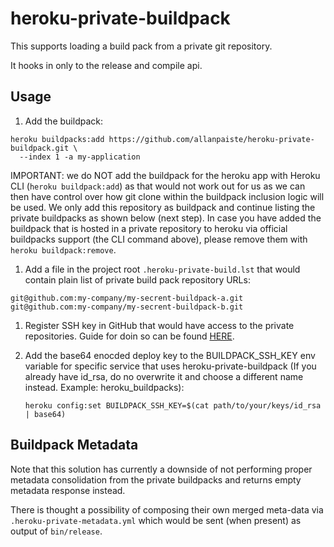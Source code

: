 # heroku-private-buildpack

This supports loading a build pack from a private git repository.

It hooks in only to the release and compile api.

## Usage

1. Add the buildpack: 

  ```shell
  heroku buildpacks:add https://github.com/allanpaiste/heroku-private-buildpack.git \
    --index 1 -a my-application
  ```

  IMPORTANT: we do NOT add the buildpack for the heroku app with Heroku CLI (`heroku buildpack:add`)
  as that would not work out for us as we can then have control over how git clone within the 
  buildpack inclusion logic will be used. We only add this repository as buildpack and continue
  listing the private buildpacks as shown below (next step). In case you have added the buildpack that
  is hosted in a private repository to heroku via official buildpacks support (the CLI command above),
  please remove them with `heroku buildpack:remove`.

1. Add a file in the project root `.heroku-private-build.lst` that would contain plain list 
   of private build pack repository URLs:

  ```text
  git@github.com:my-company/my-secrent-buildpack-a.git
  git@github.com:my-company/my-secrent-buildpack-b.git
  ```

1. Register SSH key in GitHub that would have access to the private repositories. Guide for
   doin so can be found [HERE](https://docs.github.com/en/github/authenticating-to-github/connecting-to-github-with-ssh/adding-a-new-ssh-key-to-your-github-account ).

1. Add the base64 enocded deploy key to the BUILDPACK_SSH_KEY env variable for specific 
   service that uses heroku-private-buildpack (If you already have id_rsa, do no overwrite it 
   and choose a different name instead. Example: heroku_buildpacks):
    
   ```shell
   heroku config:set BUILDPACK_SSH_KEY=$(cat path/to/your/keys/id_rsa | base64)
   ```

## Buildpack Metadata

Note that this solution has currently a downside of not performing proper metadata consolidation
from the private buildpacks and returns empty metadata response instead. 

There is thought a possibility of composing their own merged meta-data via `.heroku-private-metadata.yml` 
which would be sent (when present) as output of `bin/release`.
